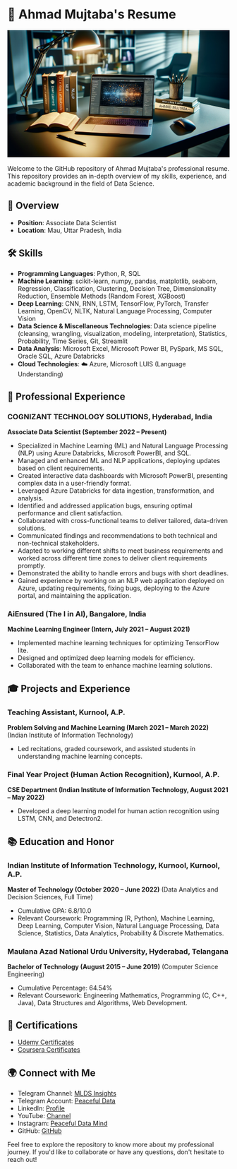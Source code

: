 # 📄 Ahmad Mujtaba's Resume

![Ahmad's Image](image.png)

Welcome to the GitHub repository of Ahmad Mujtaba's professional resume. This repository provides an in-depth overview of my skills, experience, and academic background in the field of Data Science.

## 🌟 Overview

- **Position**: Associate Data Scientist
- **Location**: Mau, Uttar Pradesh, India

## 🛠️ Skills

- **Programming Languages**: Python, R, SQL
- **Machine Learning**: scikit-learn, numpy, pandas, matplotlib, seaborn, Regression, Classification, Clustering, Decision Tree, Dimensionality Reduction, Ensemble Methods (Random Forest, XGBoost)
- **Deep Learning**: CNN, RNN, LSTM, TensorFlow, PyTorch, Transfer Learning, OpenCV, NLTK, Natural Language Processing, Computer Vision
- **Data Science & Miscellaneous Technologies**: Data science pipeline (cleansing, wrangling, visualization, modeling, interpretation), Statistics, Probability, Time Series, Git, Streamlit
- **Data Analysis**: Microsoft Excel, Microsoft Power BI, PySpark, MS SQL, Oracle SQL, Azure Databricks
- **Cloud Technologies**: ☁️ Azure, Microsoft LUIS (Language Understanding)

## 💼 Professional Experience

### COGNIZANT TECHNOLOGY SOLUTIONS, Hyderabad, India
**Associate Data Scientist (September 2022 – Present)**
- Specialized in Machine Learning (ML) and Natural Language Processing (NLP) using Azure Databricks, Microsoft PowerBI, and SQL.
- Managed and enhanced ML and NLP applications, deploying updates based on client requirements.
- Created interactive data dashboards with Microsoft PowerBI, presenting complex data in a user-friendly format.
- Leveraged Azure Databricks for data ingestion, transformation, and analysis.
- Identified and addressed application bugs, ensuring optimal performance and client satisfaction.
- Collaborated with cross-functional teams to deliver tailored, data-driven solutions.
- Communicated findings and recommendations to both technical and non-technical stakeholders.
- Adapted to working different shifts to meet business requirements and worked across different time zones to deliver client requirements promptly.
- Demonstrated the ability to handle errors and bugs with short deadlines.
- Gained experience by working on an NLP web application deployed on Azure, updating requirements, fixing bugs, deploying to the Azure portal, and maintaining the application.

### AiEnsured (The I in AI), Bangalore, India
**Machine Learning Engineer (Intern, July 2021 – August 2021)**
- Implemented machine learning techniques for optimizing TensorFlow lite.
- Designed and optimized deep learning models for efficiency.
- Collaborated with the team to enhance machine learning solutions.

## 🎓 Projects and Experience

### Teaching Assistant, Kurnool, A.P.
**Problem Solving and Machine Learning (March 2021 – March 2022)**
(Indian Institute of Information Technology)
- Led recitations, graded coursework, and assisted students in understanding machine learning concepts.

### Final Year Project (Human Action Recognition), Kurnool, A.P.
**CSE Department (Indian Institute of Information Technology, August 2021 – May 2022)**
- Developed a deep learning model for human action recognition using LSTM, CNN, and Detectron2.

## 📚 Education and Honor

### Indian Institute of Information Technology, Kurnool, Kurnool, A.P.
**Master of Technology (October 2020 – June 2022)**
(Data Analytics and Decision Sciences, Full Time)
- Cumulative GPA: 6.8/10.0
- Relevant Coursework: Programming (R, Python), Machine Learning, Deep Learning, Computer Vision, Natural Language Processing, Data Science, Statistics, Data Analytics, Probability & Discrete Mathematics.

### Maulana Azad National Urdu University, Hyderabad, Telangana
**Bachelor of Technology (August 2015 – June 2019)**
(Computer Science Engineering)
- Cumulative Percentage: 64.54%
- Relevant Coursework: Engineering Mathematics, Programming (C, C++, Java), Data Structures and Algorithms, Web Development.

## 🏅 Certifications

- [Udemy Certificates](https://github.com/pypi-ahmad/Udemy-Certificates)
- [Coursera Certificates](https://github.com/pypi-ahmad/Coursera-Certificates)

## 🌍 Connect with Me

- Telegram Channel: [MLDS Insights](https://t.me/MLDSInsights)
- Telegram Account: [Peaceful Data](https://t.me/peacefuldata)
- LinkedIn: [Profile](https://www.linkedin.com/in/ahmad-iiitk/)
- YouTube: [Channel](https://www.youtube.com/channel/UC38wvN6ZalnJAKjel48i18w)
- Instagram: [Peaceful Data Mind](https://www.instagram.com/peacefuldatamind/)
- GitHub: [GitHub](https://github.com/pypi-ahmad)

Feel free to explore the repository to know more about my professional journey. If you'd like to collaborate or have any questions, don't hesitate to reach out!
